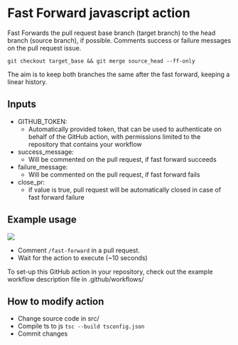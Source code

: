 
# Fast Forward javascript action

Fast Forwards the pull request base branch (target branch) to the head branch (source branch), if possible. Comments success or failure messages on the pull request issue.

```git checkout target_base && git merge source_head --ff-only```

The aim is to keep both branches the same after the fast forward, keeping a linear history.

## Inputs

- GITHUB_TOKEN:
  - Automatically provided token, that can be used to authenticate on behalf of the GitHub action, with permissions limited to the repository that contains your workflow
- success_message:
  - Will be commented on the pull request, if fast forward succeeds
- failure_message:
  - Will be commented on the pull request, if fast forward fails
- close_pr:
  - if value is true, pull request will be automatically closed in case of fast forward failure

## Example usage

![](media/ff-success-video.gif)

- Comment ```/fast-forward``` in a pull request.
- Wait for the action to execute (~10 seconds)

To set-up this GitHub action in your repository, check out the example workflow description file in .github/workflows/


## How to modify action

- Change source code in src/
- Compile ts to js ```tsc --build tsconfig.json```
- Commit changes

